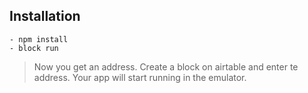 ## Installation

```
- npm install
- block run
```

> Now you get an address. Create a block on airtable and enter te address. Your app will start running in the emulator.
